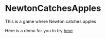 # NewtonCatchesApples
This is a game where Newton catches apples

Here is a demo for you to try [here](https://replit.com/@CodingCIass/Newton-Apple-catch#main.py)
